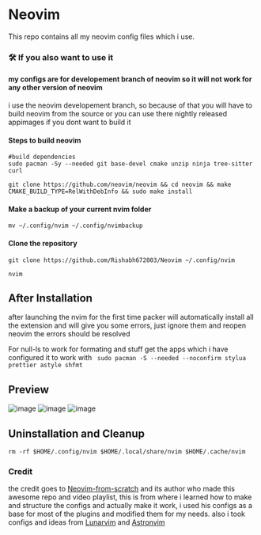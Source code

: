 # Neovim

This repo contains all my neovim config files which i use.

### 🛠️  If you also want to use it

#### my configs are for developement branch of neovim so it will not work for any other version of neovim
i use the neovim developement branch, so because of that you will have to build neovim from the source or you can use there nightly released appimages if you dont want to build it

#### Steps to build neovim
```
#build dependencies
sudo pacman -Sy --needed git base-devel cmake unzip ninja tree-sitter curl
```
```
git clone https://github.com/neovim/neovim && cd neovim && make CMAKE_BUILD_TYPE=RelWithDebInfo && sudo make install
```

#### Make a backup of your current nvim folder
```
mv ~/.config/nvim ~/.config/nvimbackup
```

#### Clone the repository

```
git clone https://github.com/Rishabh672003/Neovim ~/.config/nvim
```

```
nvim
```

## After Installation

after launching the nvim for the first time packer will automatically install all the extension and will give you some errors, just ignore them and reopen neovim the errors should be resolved

For null-ls to work for formating and stuff get the apps which i have configured it to work with
` 
sudo pacman -S --needed --noconfirm stylua prettier astyle shfmt
`

## Preview

![image](https://user-images.githubusercontent.com/53911515/168277253-37fccf26-4ee9-4550-9fb4-3c6c62a896c7.png)
![image](https://user-images.githubusercontent.com/53911515/169095446-128140ee-60c8-4a77-86e4-70eefd7f10e1.png)
![image](https://user-images.githubusercontent.com/53911515/168479997-4969b3f1-fe27-4ff0-86b5-acb629a29a0b.png)

## Uninstallation and Cleanup

```
rm -rf $HOME/.config/nvim $HOME/.local/share/nvim $HOME/.cache/nvim
```

### Credit

the credit goes to [Neovim-from-scratch](https://github.com/LunarVim/Neovim-from-scratch) and its author who made this awesome repo and video playlist, this is from where i learned how to make and structure the configs and actually make it work, i used his configs as a base for most of the plugins and modified them for my needs.
also i took configs and ideas from [Lunarvim](https://github.com/LunarVim/LunarVim) and [Astronvim](https://github.com/AstroNvim/AstroNvim)

